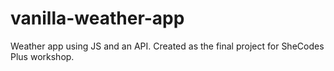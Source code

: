# vanilla-weather-app
Weather app using JS and an API. Created as the final project for SheCodes Plus workshop.
